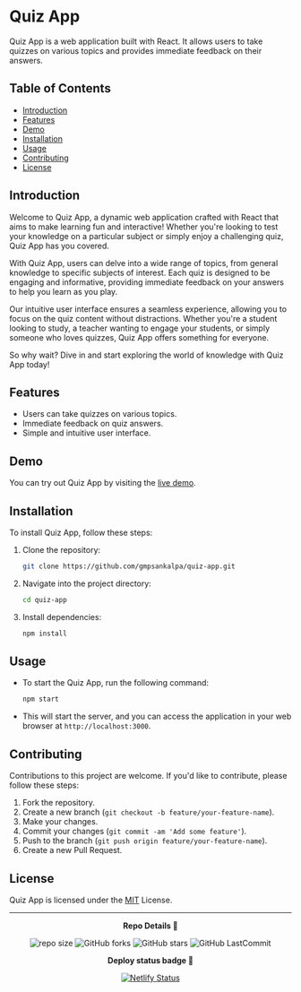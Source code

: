 # Quiz App

Quiz App is a web application built with React. It allows users to take quizzes on various topics and provides immediate feedback on their answers.

## Table of Contents

- [Introduction](#introduction)
- [Features](#features)
- [Demo](#demo)
- [Installation](#installation)
- [Usage](#usage)
- [Contributing](#contributing)
- [License](#license)

## Introduction

Welcome to Quiz App, a dynamic web application crafted with React that aims to make learning fun and interactive! Whether you're looking to test your knowledge on a particular subject or simply enjoy a challenging quiz, Quiz App has you covered.

With Quiz App, users can delve into a wide range of topics, from general knowledge to specific subjects of interest. Each quiz is designed to be engaging and informative, providing immediate feedback on your answers to help you learn as you play.

Our intuitive user interface ensures a seamless experience, allowing you to focus on the quiz content without distractions. Whether you're a student looking to study, a teacher wanting to engage your students, or simply someone who loves quizzes, Quiz App offers something for everyone.

So why wait? Dive in and start exploring the world of knowledge with Quiz App today!

## Features

- Users can take quizzes on various topics.
- Immediate feedback on quiz answers.
- Simple and intuitive user interface.

## Demo

You can try out Quiz App by visiting the [live demo](#).

## Installation

To install Quiz App, follow these steps:

1. Clone the repository:
    ```bash
    git clone https://github.com/gmpsankalpa/quiz-app.git

2. Navigate into the project directory:
    ```bash
    cd quiz-app

3. Install dependencies:
    ```bash
    npm install

## Usage

- To start the Quiz App, run the following command:
  ```bash
  npm start

- This will start the server, and you can access the application in your web browser at `http://localhost:3000`.

## Contributing

Contributions to this project are welcome. If you'd like to contribute, please follow these steps:

1. Fork the repository.
2. Create a new branch (`git checkout -b feature/your-feature-name`).
3. Make your changes.
4. Commit your changes (`git commit -am 'Add some feature'`).
5. Push to the branch (`git push origin feature/your-feature-name`).
6. Create a new Pull Request.

## License

Quiz App is licensed under the [MIT](LICENSE) License.

---

<p align="center">
<b>
  Repo Details 🤙
</b>
</p>

<div align="center">

   ![repo size](https://img.shields.io/github/repo-size/gmpsankalpa/quiz-app?label=Repo%20Size&style=for-the-badge&labelColor=black&color=20bf6b)
   ![GitHub forks](https://img.shields.io/github/forks/gmpsankalpa/quiz-app?&labelColor=black&color=0fb9b1&style=for-the-badge)
   ![GitHub stars](https://img.shields.io/github/stars/gmpsankalpa/quiz-app?&labelColor=black&color=f7b731&style=for-the-badge)
   ![GitHub LastCommit](https://img.shields.io/github/last-commit/gmpsankalpa/quiz-app?logo=github&labelColor=black&color=d1d8e0&style=for-the-badge)

</div>

<p align="center">
<b>
  Deploy status badge 🤖
</b>
</p>  

<div align="center">
   
   [![Netlify Status](https://api.netlify.com/api/v1/badges/f8c54f31-10f6-42a4-80e6-342090a3c60e/deploy-status)](https://app.netlify.com/sites/gmp-quiz-app/deploys)
</div>
